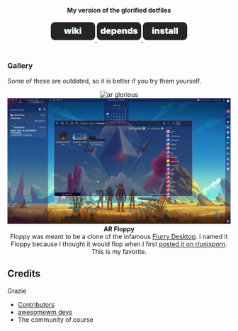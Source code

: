 <div align='center'>
    <p align='center'>
    	<strong>
    		My version of the glorified dotfiles
    	</strong>
    </p>
</div>

<div align='center'>
	<a href='https://github.com/manilarome/the-glorious-dotfiles/wiki'>
		<img src='images/button-wiki.png' width='100px'>
	</a>
	<a href='https://github.com/manilarome/the-glorious-dotfiles/wiki/Dependencies'>
		<img src='images/button-depends.png' width='100px'>
	</a>
	<a href='https://github.com/manilarome/the-glorious-dotfiles/wiki/Getting-Started'>
		<img src='images/button-install.png' width='100px'>
	</a>
	<br>
	<br>
</div>

### Gallery

Some of these are outdated, so it is better if you try them yourself. 

<p align='center'>
	<img alt='ar glorious' src='https://github.com/AhmedSaadi0/the-glorious-dotfiles/blob/master/config/awesome/floppy-ar/screeenshots/20220403_172148.png'/>
	<img alt='ar glorious' src='https://github.com/AhmedSaadi0/the-glorious-dotfiles/blob/master/config/awesome/floppy-ar/screeenshots/Screenshot_20220403_172343.png'/>
	<br/>
	<b>
		AR Floppy
	</b>
	<br>
	Floppy was meant to be a clone of the infamous <a href='https://www.reddit.com/r/unixporn/comments/apktsx/flurry_i_know_you_like_tiling_managers_and_i_want/'>Flurry Desktop</a>. I named it Floppy because I thought it would flop when I first <a href='https://www.reddit.com/r/unixporn/comments/de0m3v/awesome_floppy/'>posted it on r/unixporn</a>. This is my favorite.
	<br>
</p>


## Credits

Grazie

- [Contributors](https://github.com/manilarome/the-glorious-dotfiles/graphs/contributors)
- [awesomewm devs](https://github.com/awesomeWM/awesome/graphs/contributors)
- The community of course